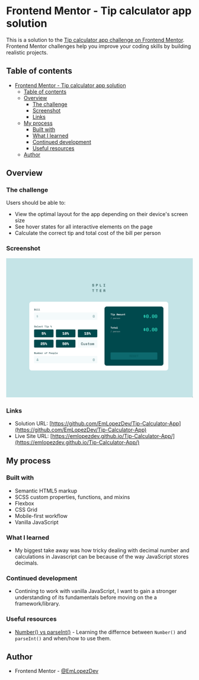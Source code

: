# Frontend Mentor - Tip calculator app solution

This is a solution to the [Tip calculator app challenge on Frontend Mentor](https://www.frontendmentor.io/challenges/tip-calculator-app-ugJNGbJUX). Frontend Mentor challenges help you improve your coding skills by building realistic projects.

## Table of contents

- [Frontend Mentor - Tip calculator app solution](#frontend-mentor---tip-calculator-app-solution)
  - [Table of contents](#table-of-contents)
  - [Overview](#overview)
    - [The challenge](#the-challenge)
    - [Screenshot](#screenshot)
    - [Links](#links)
  - [My process](#my-process)
    - [Built with](#built-with)
    - [What I learned](#what-i-learned)
    - [Continued development](#continued-development)
    - [Useful resources](#useful-resources)
  - [Author](#author)

## Overview

### The challenge

Users should be able to:

-   View the optimal layout for the app depending on their device's screen size
-   See hover states for all interactive elements on the page
-   Calculate the correct tip and total cost of the bill per person

### Screenshot

![preview](./preview.png)

### Links

-   Solution URL: [https://github.com/EmLopezDev/Tip-Calculator-App](https://github.com/EmLopezDev/Tip-Calculator-App)
-   Live Site URL: [https://emlopezdev.github.io/Tip-Calculator-App/](https://emlopezdev.github.io/Tip-Calculator-App/)

## My process

### Built with

-   Semantic HTML5 markup
-   SCSS custom properties, functions, and mixins
-   Flexbox
-   CSS Grid
-   Mobile-first workflow
-   Vanilla JavaScript

### What I learned

-   My biggest take away was how tricky dealing with decimal number and calculations in Javascript can be because of the way JavaScript stores decimals.

### Continued development

-   Contining to work with vanilla JavaScript, I want to gain a stronger understanding of its fundamentals before moving on the a framework/library.

### Useful resources

-   [Number() vs parseInt()](https://priyanshitaneja.medium.com/understanding-javascript-number-and-parseint-a-comprehensive-guide-390020d40d2d) - Learning the differnce between `Number()` and `parseInt()` and when/how to use them.

## Author

-   Frontend Mentor - [@EmLopezDev](https://www.frontendmentor.io/profile/EmLopezDev)
